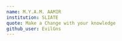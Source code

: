 ```yaml
---
name: M.Y.A.M. AAMIR
institution: SLIATE
quote: Make a Change with your knowledge
github_user: EvilGns
---
```

